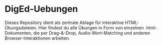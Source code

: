 # DigEd-Uebungen
Dieses Repository dient als zentrale Ablage für interaktive HTML-Übungsdateien. 
Hier findest du alle Übungen in Form von einzelnen .html-Dokumenten, die per Drag-&-Drop, Audio-Wort-Matching und anderen Browser-Interaktionen arbeiten.
